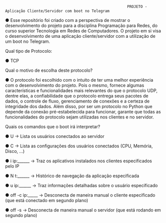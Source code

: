                                                            PROJETO - Aplicação Cliente/Servidor com boot no Telegram
● Esse repositório foi criado com a perspectiva de mostrar o 
desenvolvimento do projeto para a disciplina Programação para Redes, 
do curso superior Tecnologia em Redes de Computadores. O projeto em si visa o 
desenvolvimento de uma aplicação cliente/servidor com a utilização de um boot no Telegram.

Qual tipo de Protocolo:

● TCP

Qual o motivo de escolha deste protocolo?

● O protocolo foi escolhido com o intuito de ter uma melhor experiência com o desenvolvimento do projeto. 
Pois o mesmo, fornece algumas características e funcionalidades mais relevantes do que o protocolo UDP, 
dentre elas, a confiabilidade que o protocolo entrega seus pacotes de dados, o controle de fluxo, 
gerenciamento de conexões e a certeza de integridade dos dados. Além disso, por ser um protocolo no 
Python que depende da conexão pré-estabelecida para funcionar, garante que todas as funcionalidades do 
protocolo sejam utilizadas nos clientes e no servidor.

Quais os comandos que o boot irá interpretar?

● U -> Lista os usuários conectados ao servidor

● C -> Lista as configurações dos usuários conectados (CPU, Memória, Disco, ...)

● i ip:______ -> Traz os aplicativos instalados nos clientes especificados pelo IP

● N t:______ -> Histórico de navegação da aplicação especificada

● u ip:______ -> Traz informações detalhadas sobre o usuário especificado

● off -c ip:_____ -> Desconecta de maneira manual o cliente especificado (que está conectado em segundo plano)

● off -s -> Desconecta de maneira manual o servidor (que está rodando em segundo plano)
